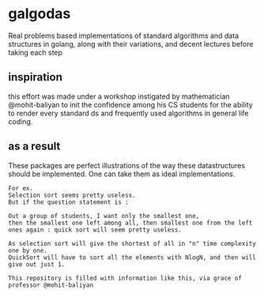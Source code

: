 # galgodas
Real problems based implementations of standard algorithms 
and data structures in golang, along with their variations, 
and decent lectures before taking each step

## inspiration
this effort was made under a workshop instigated by mathematician @mohit-baliyan 
to init the confidence among his CS students for the ability to render every 
standard ds and frequently used algorithms in general life coding.

## as a result
These packages are perfect illustrations of the way these datastructures should be implemented.
One can take them as ideal implementations.

    For ex.
    Selection sort seems pretty useless.
    But if the question statement is : 
    
    Out a group of students, I want only the smallest one,
    then the smallest one left among all, then smallest one from the left ones again : quick sort will seem pretty useless.

    As selection sort will give the shortest of all in "n" time complexity one by one.
    QuickSort will have to sort all the elements with NlogN, and then will give out just 1.

    This repository is filled with information like this, via grace of professor @mohit-baliyan
    